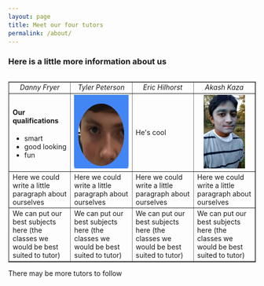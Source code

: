 ```yaml
---
layout: page
title: Meet our four tutors 
permalink: /about/
---
```


<h3>Here is a little more information about us</h3>

<table>

<table width="100%" border="1" cellpadding="2">
  <tr>
    <td width="25%" align="center"><i>Danny Fryer</i></td>
    <td width="25%" align="center"><i>Tyler Peterson</i></td>
    <td width="25%" align="center"><i>Eric Hilhorst</i></td>
    <td width="25%" align="center"><i>Akash Kaza</i></td>
  </tr>
<!--Second Row-->
<!--Danny's column-->
  <tr>
    <td>
    <h4>Our qualifications</h4>
    <ul>
      <li>smart</li>
      <li>good looking</li>
      <li>fun</li>
    </ul>
    </td>
<!--Tyler's column-->
    <td align="center">
    <img src="https://raw.githubusercontent.com/pepe454/pepe454.github.io/master/Tyler.png" height="150px">
    </td>
<!--Eric's column-->
    <td>
    He's cool
    </td>
<!--Akash's column-->
    <td align="center">
    <img src="https://raw.githubusercontent.com/pepe454/pepe454.github.io/master/File_000.png" height="150px">
    </td>
  </tr>
<!--Third Row--.
<!--Danny's column-->
  <tr>
    <td>
    Here we could write a little paragraph about ourselves
    </td>
<!--Tyler's column-->
    <td>
    Here we could write a little paragraph about ourselves
    </td>
<!--Eric's column-->
    <td>
    Here we could write a little paragraph about ourselves
    </td>
<!--Akash's column-->
    <td>
    Here we could write a little paragraph about ourselves
    </td>
  </tr>
<!--Fourth Row-->
<!--Danny's column-->
  <tr>
    <td>
    We can put our best subjects here (the classes we would be best suited to tutor)
    </td>
<!--Tyler's column-->
    <td>
    We can put our best subjects here (the classes we would be best suited to tutor)
    </td>
<!--Eric's column-->
    <td>
    We can put our best subjects here (the classes we would be best suited to tutor)
    </td>
<!--Akash's column-->
    <td>
    We can put our best subjects here (the classes we would be best suited to tutor)
    </td>
  </tr>
</table>

There may be more tutors to follow



